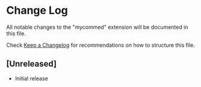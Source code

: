 # Change Log

All notable changes to the "mycommed" extension will be documented in this file.

Check [Keep a Changelog](http://keepachangelog.com/) for recommendations on how to structure this file.

## [Unreleased]

- Initial release
